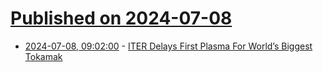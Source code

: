# [Published on 2024-07-08](index.md)

* [2024-07-08, 09:02:00](https://soylentnews.org/article.pl?sid=24/07/07/1315256&from=rss) - [ITER Delays First Plasma For World’s Biggest Tokamak](https://soylentnews.org/article.pl?sid=24/07/07/1315256&from=rss)
